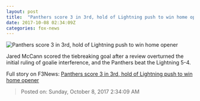 ```yaml
---
layout: post
title:  "Panthers score 3 in 3rd, hold of Lightning push to win home opener"
date: 2017-10-08 02:34:09Z
categories: fox-news
---
```


![Panthers score 3 in 3rd, hold of Lightning push to win home opener](http://www.foxnews.com/content/dam/fox-news/logo/og-fn-foxnews.jpg)

Jared McCann scored the tiebreaking goal after a review overturned the initial ruling of goalie interference, and the Panthers beat the Lightning 5-4.


Full story on F3News: [Panthers score 3 in 3rd, hold of Lightning push to win home opener](http://www.f3nws.com/n/f3Yjx)

> Posted on: Sunday, October 8, 2017 2:34:09 AM
